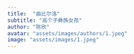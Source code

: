 ```yaml
---
title:  "曲比尔洛"
subtitle: "高个子彝族女孩"
author: "陈欣"
avatar: "assets/images/authors/1.jpeg"
image: "assets/images/1.jpeg"
---
```

